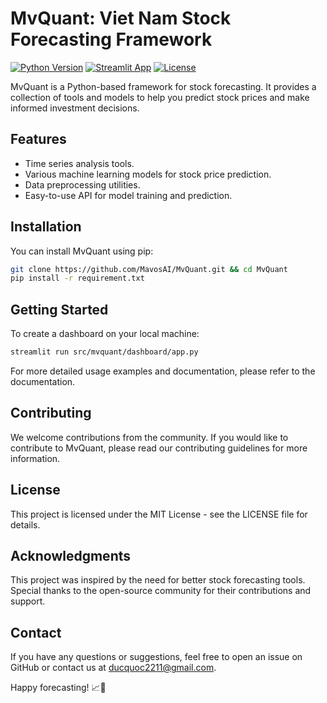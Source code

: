# MvQuant: Viet Nam Stock Forecasting Framework
[![Python Version](https://img.shields.io/badge/python-3.8%2B-blue)](https://www.python.org/downloads/)
[![Streamlit App](https://static.streamlit.io/badges/streamlit_badge_black_white.svg)](https://mvquant.streamlit.app)
[![License](https://img.shields.io/badge/license-MIT-green)](LICENSE)

MvQuant is a Python-based framework for stock forecasting. It provides a collection of tools and models to help you predict stock prices and make informed investment decisions.

## Features

- Time series analysis tools.
- Various machine learning models for stock price prediction.
- Data preprocessing utilities.
- Easy-to-use API for model training and prediction.

## Installation

You can install MvQuant using pip:
```bash
git clone https://github.com/MavosAI/MvQuant.git && cd MvQuant
pip install -r requirement.txt
```

## Getting Started
To create a dashboard on your local machine:
```bash
streamlit run src/mvquant/dashboard/app.py
```
For more detailed usage examples and documentation, please refer to the documentation.

## Contributing
We welcome contributions from the community. If you would like to contribute to MvQuant, please read our contributing guidelines for more information.

## License
This project is licensed under the MIT License - see the LICENSE file for details.

## Acknowledgments
This project was inspired by the need for better stock forecasting tools.
Special thanks to the open-source community for their contributions and support.

## Contact
If you have any questions or suggestions, feel free to open an issue on GitHub or contact us at ducquoc2211@gmail.com.

Happy forecasting! 📈🚀